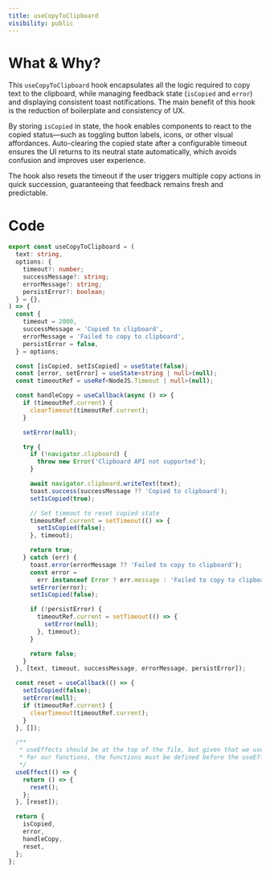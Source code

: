 ```yaml
---
title: useCopyToClipboard
visibility: public
---
```


# What & Why?
This `useCopyToClipboard` hook encapsulates all the logic required to copy text to the clipboard, while managing feedback state (`isCopied` and `error`) and displaying consistent toast notifications. The main benefit of this hook is the reduction of boilerplate and consistency of UX. 

By storing `isCopied` in state, the hook enables components to react to the copied status—such as toggling button labels, icons, or other visual affordances. Auto-clearing the copied state after a configurable timeout ensures the UI returns to its neutral state automatically, which avoids confusion and improves user experience.

The hook also resets the timeout if the user triggers multiple copy actions in quick succession, guaranteeing that feedback remains fresh and predictable.

# Code
```typescript
export const useCopyToClipboard = (
  text: string,
  options: {
    timeout?: number;
    successMessage?: string;
    errorMessage?: string;
    persistError?: boolean;
  } = {},
) => {
  const {
    timeout = 2000,
    successMessage = 'Copied to clipboard',
    errorMessage = 'Failed to copy to clipboard',
    persistError = false,
  } = options;

  const [isCopied, setIsCopied] = useState(false);
  const [error, setError] = useState<string | null>(null);
  const timeoutRef = useRef<NodeJS.Timeout | null>(null);

  const handleCopy = useCallback(async () => {
    if (timeoutRef.current) {
      clearTimeout(timeoutRef.current);
    }

    setError(null);

    try {
      if (!navigator.clipboard) {
        throw new Error('Clipboard API not supported');
      }

      await navigator.clipboard.writeText(text);
      toast.success(successMessage ?? 'Copied to clipboard');
      setIsCopied(true);

      // Set timeout to reset copied state
      timeoutRef.current = setTimeout(() => {
        setIsCopied(false);
      }, timeout);

      return true;
    } catch (err) {
      toast.error(errorMessage ?? 'Failed to copy to clipboard');
      const error =
        err instanceof Error ? err.message : 'Failed to copy to clipboard';
      setError(error);
      setIsCopied(false);

      if (!persistError) {
        timeoutRef.current = setTimeout(() => {
          setError(null);
        }, timeout);
      }

      return false;
    }
  }, [text, timeout, successMessage, errorMessage, persistError]);

  const reset = useCallback(() => {
    setIsCopied(false);
    setError(null);
    if (timeoutRef.current) {
      clearTimeout(timeoutRef.current);
    }
  }, []);

  /**
   * useEffects should be at the top of the file, but given that we use const notation
   * for our functions, the functions must be defined before the useEffect consumes it.
   */
  useEffect(() => {
    return () => {
      reset();
    };
  }, [reset]);

  return {
    isCopied,
    error,
    handleCopy,
    reset,
  };
};
```
